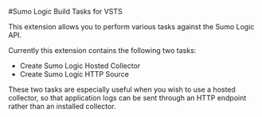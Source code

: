 #Sumo Logic Build Tasks for VSTS

This extension allows you to perform various tasks against the Sumo Logic API.

Currently this extension contains the following two tasks:
- Create Sumo Logic Hosted Collector
- Create Sumo Logic HTTP Source

These two tasks are especially useful when you wish to use a hosted collector, so that application logs can be sent through an HTTP endpoint rather than an installed collector.